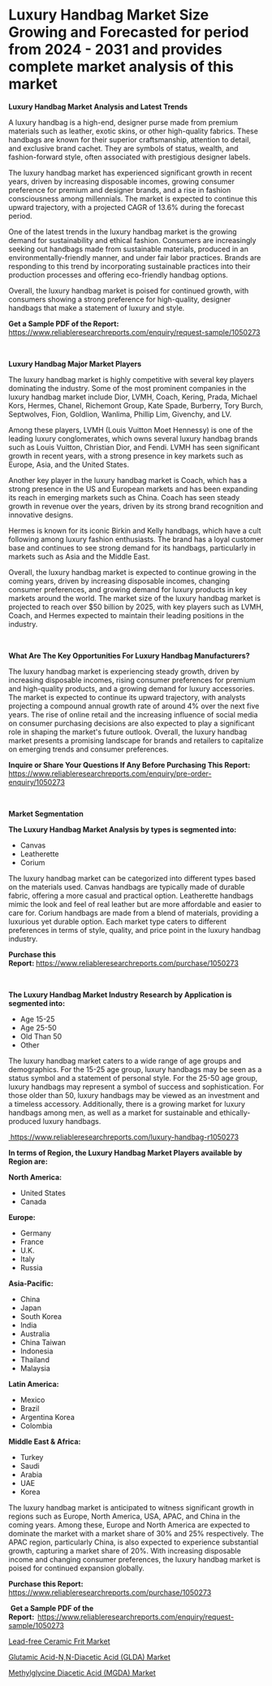 <p><h1>Luxury Handbag Market Size Growing and Forecasted for period from 2024 - 2031 and provides complete market analysis of this market</h1></p><p><strong>Luxury Handbag Market Analysis and Latest Trends</strong></p>
<p><p>A luxury handbag is a high-end, designer purse made from premium materials such as leather, exotic skins, or other high-quality fabrics. These handbags are known for their superior craftsmanship, attention to detail, and exclusive brand cachet. They are symbols of status, wealth, and fashion-forward style, often associated with prestigious designer labels.</p><p>The luxury handbag market has experienced significant growth in recent years, driven by increasing disposable incomes, growing consumer preference for premium and designer brands, and a rise in fashion consciousness among millennials. The market is expected to continue this upward trajectory, with a projected CAGR of 13.6% during the forecast period.</p><p>One of the latest trends in the luxury handbag market is the growing demand for sustainability and ethical fashion. Consumers are increasingly seeking out handbags made from sustainable materials, produced in an environmentally-friendly manner, and under fair labor practices. Brands are responding to this trend by incorporating sustainable practices into their production processes and offering eco-friendly handbag options.</p><p>Overall, the luxury handbag market is poised for continued growth, with consumers showing a strong preference for high-quality, designer handbags that make a statement of luxury and style.</p></p>
<p><strong>Get a Sample PDF of the Report:&nbsp;</strong> <a href="https://www.reliableresearchreports.com/enquiry/request-sample/1050273">https://www.reliableresearchreports.com/enquiry/request-sample/1050273</a></p>
<p>&nbsp;</p>
<p><strong>Luxury Handbag Major Market Players</strong></p>
<p><p>The luxury handbag market is highly competitive with several key players dominating the industry. Some of the most prominent companies in the luxury handbag market include Dior, LVMH, Coach, Kering, Prada, Michael Kors, Hermes, Chanel, Richemont Group, Kate Spade, Burberry, Tory Burch, Septwolves, Fion, Goldlion, Wanlima, Phillip Lim, Givenchy, and LV.</p><p>Among these players, LVMH (Louis Vuitton Moet Hennessy) is one of the leading luxury conglomerates, which owns several luxury handbag brands such as Louis Vuitton, Christian Dior, and Fendi. LVMH has seen significant growth in recent years, with a strong presence in key markets such as Europe, Asia, and the United States.</p><p>Another key player in the luxury handbag market is Coach, which has a strong presence in the US and European markets and has been expanding its reach in emerging markets such as China. Coach has seen steady growth in revenue over the years, driven by its strong brand recognition and innovative designs.</p><p>Hermes is known for its iconic Birkin and Kelly handbags, which have a cult following among luxury fashion enthusiasts. The brand has a loyal customer base and continues to see strong demand for its handbags, particularly in markets such as Asia and the Middle East.</p><p>Overall, the luxury handbag market is expected to continue growing in the coming years, driven by increasing disposable incomes, changing consumer preferences, and growing demand for luxury products in key markets around the world. The market size of the luxury handbag market is projected to reach over $50 billion by 2025, with key players such as LVMH, Coach, and Hermes expected to maintain their leading positions in the industry.</p></p>
<p>&nbsp;</p>
<p><strong>What Are The Key Opportunities For Luxury Handbag Manufacturers?</strong></p>
<p><p>The luxury handbag market is experiencing steady growth, driven by increasing disposable incomes, rising consumer preferences for premium and high-quality products, and a growing demand for luxury accessories. The market is expected to continue its upward trajectory, with analysts projecting a compound annual growth rate of around 4% over the next five years. The rise of online retail and the increasing influence of social media on consumer purchasing decisions are also expected to play a significant role in shaping the market's future outlook. Overall, the luxury handbag market presents a promising landscape for brands and retailers to capitalize on emerging trends and consumer preferences.</p></p>
<p><strong>Inquire or Share Your Questions If Any Before Purchasing This Report:</strong> <a href="https://www.reliableresearchreports.com/enquiry/pre-order-enquiry/1050273">https://www.reliableresearchreports.com/enquiry/pre-order-enquiry/1050273</a></p>
<p>&nbsp;</p>
<p><strong>Market Segmentation</strong></p>
<p><strong>The Luxury Handbag Market Analysis by types is segmented into:</strong></p>
<p><ul><li>Canvas</li><li>Leatherette</li><li>Corium</li></ul></p>
<p><p>The luxury handbag market can be categorized into different types based on the materials used. Canvas handbags are typically made of durable fabric, offering a more casual and practical option. Leatherette handbags mimic the look and feel of real leather but are more affordable and easier to care for. Corium handbags are made from a blend of materials, providing a luxurious yet durable option. Each market type caters to different preferences in terms of style, quality, and price point in the luxury handbag industry.</p></p>
<p><strong>Purchase this Report:&nbsp;</strong><a href="https://www.reliableresearchreports.com/purchase/1050273">https://www.reliableresearchreports.com/purchase/1050273</a></p>
<p>&nbsp;</p>
<p><strong>The Luxury Handbag Market Industry Research by Application is segmented into:</strong></p>
<p><ul><li>Age 15-25</li><li>Age 25-50</li><li>Old Than 50</li><li>Other</li></ul></p>
<p><p>The luxury handbag market caters to a wide range of age groups and demographics. For the 15-25 age group, luxury handbags may be seen as a status symbol and a statement of personal style. For the 25-50 age group, luxury handbags may represent a symbol of success and sophistication. For those older than 50, luxury handbags may be viewed as an investment and a timeless accessory. Additionally, there is a growing market for luxury handbags among men, as well as a market for sustainable and ethically-produced luxury handbags.</p></p>
<p><a href="https://www.reliableresearchreports.com/luxury-handbag-r1050273">&nbsp;https://www.reliableresearchreports.com/luxury-handbag-r1050273</a></p>
<p><strong>In terms of Region, the Luxury Handbag Market Players available by Region are:</strong></p>
<p>
    <p> <strong> North America: </strong>
        <ul>
            <li>United States</li>
            <li>Canada</li>
        </ul>
        </p> 
    <p> <strong> Europe: </strong>
        <ul>
            <li>Germany</li>
            <li>France</li>
            <li>U.K.</li>
            <li>Italy</li>
            <li>Russia</li>
        </ul>
        </p> 
    <p> <strong> Asia-Pacific: </strong>
        <ul>
            <li>China</li>
            <li>Japan</li>
            <li>South Korea</li>
            <li>India</li>
            <li>Australia</li>
            <li>China Taiwan</li>
            <li>Indonesia</li>
            <li>Thailand</li>
            <li>Malaysia</li>
        </ul>
        </p> 
    <p> <strong> Latin America: </strong>
        <ul>
            <li>Mexico</li>
            <li>Brazil</li>
            <li>Argentina Korea</li>
            <li>Colombia</li>
        </ul>
        </p> 
    <p> <strong> Middle East & Africa: </strong>
        <ul>
            <li>Turkey</li>
            <li>Saudi</li>
            <li>Arabia</li>
            <li>UAE</li>
            <li>Korea</li>
        </ul>
    </p>
    </p>
<p><p>The luxury handbag market is anticipated to witness significant growth in regions such as Europe, North America, USA, APAC, and China in the coming years. Among these, Europe and North America are expected to dominate the market with a market share of 30% and 25% respectively. The APAC region, particularly China, is also expected to experience substantial growth, capturing a market share of 20%. With increasing disposable income and changing consumer preferences, the luxury handbag market is poised for continued expansion globally.</p></p>
<p><strong>Purchase this Report: </strong><a href="https://www.reliableresearchreports.com/purchase/1050273">https://www.reliableresearchreports.com/purchase/1050273</a></p>
<p>&nbsp;<strong>Get a Sample PDF of the Report:&nbsp;&nbsp;</strong><a href="https://www.reliableresearchreports.com/enquiry/request-sample/1050273">https://www.reliableresearchreports.com/enquiry/request-sample/1050273</a></p>
<p><strong></strong></p>
<p><p><a href="https://github.com/HenrietteMills1/Market-Research-Report-List-2/blob/main/lead-free-ceramic-frit-market.md">Lead-free Ceramic Frit Market</a></p><p><a href="https://github.com/sifatuddin25/Market-Research-Report-List-1/blob/main/glutamic-acid-nn-diacetic-acid-glda-market.md">Glutamic Acid-N,N-Diacetic Acid (GLDA) Market</a></p><p><a href="https://github.com/alexxisgm/Market-Research-Report-List-1/blob/main/methylglycine-diacetic-acid-mgda-market.md">Methylglycine Diacetic Acid (MGDA) Market</a></p></p>